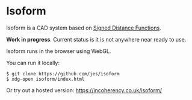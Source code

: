 # Isoform

Isoform is a CAD system based on [Signed Distance Functions](https://en.wikipedia.org/wiki/Signed_distance_function).

**Work in progress**. Current status is it is not anywhere near ready to use.

Isoform runs in the browser using WebGL.

You can run it locally:

    $ git clone https://github.com/jes/isoform
    $ xdg-open isoform/index.html

Or try out a hosted version: https://incoherency.co.uk/isoform/
